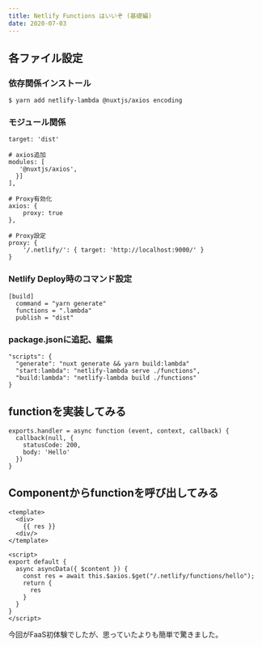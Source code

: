 ```yaml
---
title: Netlify Functions はいいぞ (基礎編)
date: 2020-07-03
---
```


## 各ファイル設定

### 依存関係インストール
```
$ yarn add netlify-lambda @nuxtjs/axios encoding
```

### モジュール関係
```js[nuxt.config.js]
target: 'dist'

# axios追加
modules: [
   '@nuxtjs/axios',
  }]
],

# Proxy有効化
axios: {
    proxy: true
},

# Proxy設定
proxy: {
    '/.netlify/': { target: 'http://localhost:9000/' }
}
```

### Netlify Deploy時のコマンド設定
```toml[netlify.toml]
[build]
  command = "yarn generate"
  functions = ".lambda"
  publish = "dist"
```

### package.jsonに追記、編集
```json[package.json]
"scripts": {
  "generate": "nuxt generate && yarn build:lambda"
  "start:lambda": "netlify-lambda serve ./functions",
  "build:lambda": "netlify-lambda build ./functions"
}
```

## functionを実装してみる
```js[functions/hello.js]
exports.handler = async function (event, context, callback) {
  callback(null, {
    statusCode: 200,
    body: 'Hello'
  })
}
```

## Componentからfunctionを呼び出してみる
```js[components/Hello.vue]
<template>
  <div>
    {{ res }}
  <div/>
</template>

<script>
export default {
  async asyncData({ $content }) {
    const res = await this.$axios.$get("/.netlify/functions/hello");
    return {
      res
    }
  }
}
</script>
```

今回がFaaS初体験でしたが、思っていたよりも簡単で驚きました。
